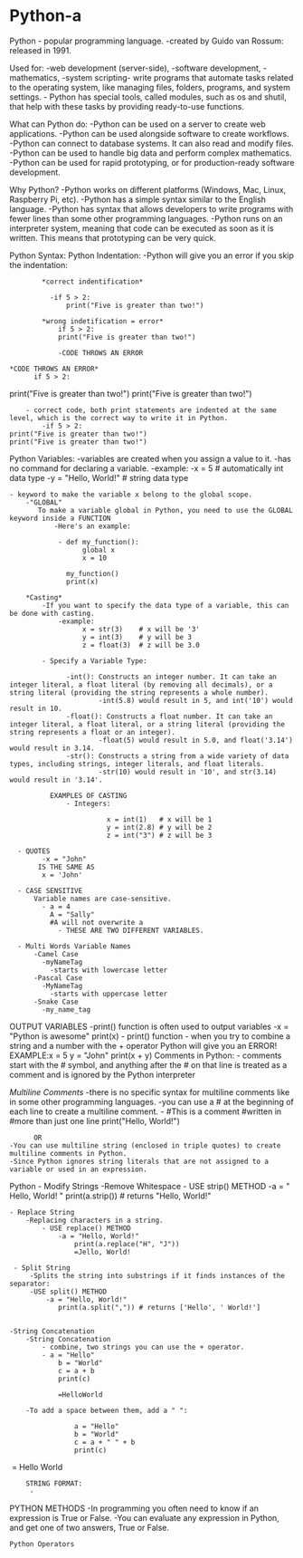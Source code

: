 # Python-a

Python - popular programming language.
    -created by Guido van Rossum: released in 1991.

Used for:
  -web development (server-side),
  -software development,
  -mathematics,
  -system scripting- write programs that automate tasks related to the operating system, like managing files, folders, programs, and system settings.
                   - Python has special tools, called modules, such as os and shutil, that help with these tasks by providing ready-to-use functions.

What can Python do:
    -Python can be used on a server to create web applications.
    -Python can be used alongside software to create workflows.
    -Python can connect to database systems. It can also read and modify files.
    -Python can be used to handle big data and perform complex mathematics.
    -Python can be used for rapid prototyping, or for production-ready software development.


Why Python?
    -Python works on different platforms (Windows, Mac, Linux, Raspberry Pi, etc).
    -Python has a simple syntax similar to the English language.
    -Python has syntax that allows developers to write programs with fewer lines than some other programming languages.
    -Python runs on an interpreter system, meaning that code can be executed as soon as it is written. This means that prototyping can be very quick.

Python Syntax:
    Python Indentation:
        -Python will give you an error if you skip the indentation:
            
            *correct indentification*
            
              -if 5 > 2:
                  print("Five is greater than two!")
                  
            *wrong indetification = error*
                if 5 > 2:
                print("Five is greater than two!")

                -CODE THROWS AN ERROR
                
    *CODE THROWS AN ERROR*
          if 5 > 2:
 print("Five is greater than two!")
        print("Five is greater than two!")
        

        - correct code, both print statements are indented at the same level, which is the correct way to write it in Python.
            -if 5 > 2:
    print("Five is greater than two!")
    print("Five is greater than two!")



Python Variables:
    -variables are created when you assign a value to it. 
    -has no command for declaring a variable.
        -example: 
          -x = 5 # automatically int data type
          -y = "Hello, World!" # string data type

    - keyword to make the variable x belong to the global scope.
        -"GLOBAL"
           To make a variable global in Python, you need to use the GLOBAL keyword inside a FUNCTION 
               -Here's an example:
               
                - def my_function():
                      global x
                      x = 10

                  my_function()
                  print(x)

        *Casting*
            -If you want to specify the data type of a variable, this can be done with casting.
                -example:
                      x = str(3)    # x will be '3'
                      y = int(3)    # y will be 3
                      z = float(3)  # z will be 3.0

            - Specify a Variable Type:
            
                  -int(): Constructs an integer number. It can take an integer literal, a float literal (by removing all decimals), or a string literal (providing the string represents a whole number). 
                          -int(5.8) would result in 5, and int('10') would result in 10.
                  -float(): Constructs a float number. It can take an integer literal, a float literal, or a string literal (providing the string represents a float or an integer).
                          -float(5) would result in 5.0, and float('3.14') would result in 3.14.
                  -str(): Constructs a string from a wide variety of data types, including strings, integer literals, and float literals. 
                          -str(10) would result in '10', and str(3.14) would result in '3.14'.

              EXAMPLES OF CASTING
                  - Integers:

                            x = int(1)   # x will be 1
                            y = int(2.8) # y will be 2
                            z = int("3") # z will be 3

      - QUOTES
            -x = "John"
           IS THE SAME AS
            x = 'John'
            
      - CASE SENSITIVE
          Variable names are case-sensitive.
            - a = 4
              A = "Sally"
              #A will not overwrite a
                - THESE ARE TWO DIFFERENT VARIABLES.

      - Multi Words Variable Names
          -Camel Case
            -myNameTag
              -starts with lowercase letter
          -Pascal Case
            -MyNameTag
              -starts with uppercase letter
          -Snake Case
            -my_name_tag
            
   OUTPUT VARIABLES
           -print() function is often used to output variables
               -x = "Python is awesome"
               print(x)
          -  print() function
                  - when you try to combine a string and a number with the + operator Python will give you an ERROR!
                   EXAMPLE:x = 5
                           y = "John"
                           print(x + y)
Comments in Python:
    - comments start with the # symbol, and anything after the # on that line is treated as a comment and is ignored by the Python interpreter

  *Multiline Comments*
    -there is no specific syntax for multiline comments like in some other programming languages. 
    -you can use a # at the beginning of each line to create a multiline comment. 
        - #This is a comment
          #written in
          #more than just one line
          print("Hello, World!")

          OR
    -You can use multiline string (enclosed in triple quotes) to create multiline comments in Python. 
    -Since Python ignores string literals that are not assigned to a variable or used in an expression.


Python - Modify Strings
    -Remove Whitespace
        - USE strip() METHOD
            -a = " Hello, World! "
                print(a.strip()) # returns "Hello, World!"

    - Replace String
        -Replacing characters in a string.
            - USE replace() METHOD
                -a = "Hello, World!"
                    print(a.replace("H", "J"))
                    =Jello, World!
                    
     - Split String
         -Splits the string into substrings if it finds instances of the separator:
         -USE split() METHOD
             -a = "Hello, World!"
                print(a.split(",")) # returns ['Hello', ' World!']
                 
                     
    -String Concatenation
        -String Concatenation
            - combine, two strings you can use the + operator.
            - a = "Hello"
                b = "World"
                c = a + b
                print(c)
                
                =HelloWorld

        -To add a space between them, add a " ":

                    a = "Hello"
                    b = "World"
                    c = a + " " + b
                    print(c)
​
                    = Hello World
       
        STRING FORMAT:
         -
PYTHON METHODS
    -In programming you often need to know if an expression is True or False.
    -You can evaluate any expression in Python, and get one of two answers, True or False.



    Python Operators
    
        















    
      
